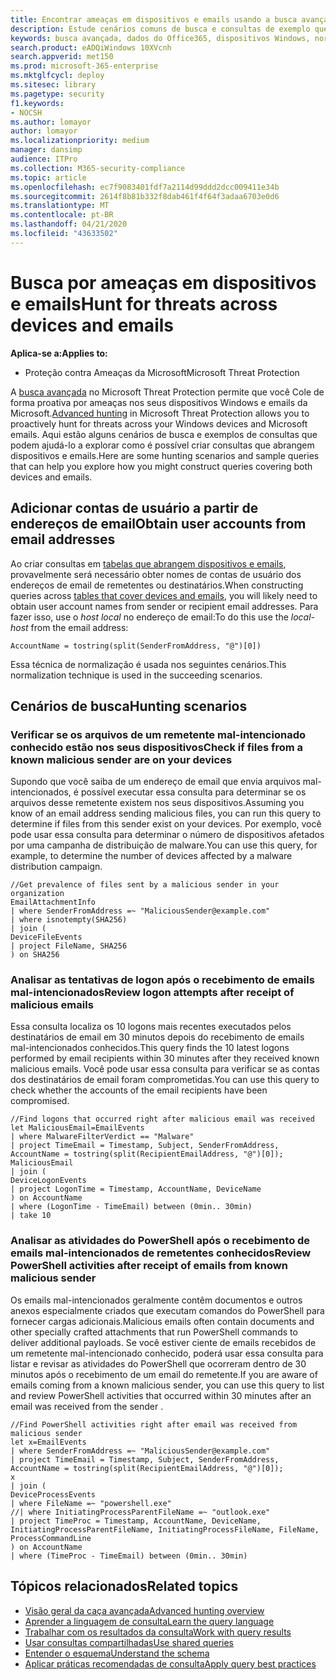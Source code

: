 ```yaml
---
title: Encontrar ameaças em dispositivos e emails usando a busca avançada
description: Estude cenários comuns de busca e consultas de exemplo que abrangem dispositivos e emails.
keywords: busca avançada, dados do Office365, dispositivos Windows, normalização de emails do Office365, emails, busca de ameaças, busca de ameaças cibernéticas, pesquisa, consulta, telemetria, Microsoft 365, Proteção contra Ameaças da Microsoft
search.product: eADQiWindows 10XVcnh
search.appverid: met150
ms.prod: microsoft-365-enterprise
ms.mktglfcycl: deploy
ms.sitesec: library
ms.pagetype: security
f1.keywords:
- NOCSH
ms.author: lomayor
author: lomayor
ms.localizationpriority: medium
manager: dansimp
audience: ITPro
ms.collection: M365-security-compliance
ms.topic: article
ms.openlocfilehash: ec7f9083401fdf7a2114d99ddd2dcc009411e34b
ms.sourcegitcommit: 2614f8b81b332f8dab461f4f64f3adaa6703e0d6
ms.translationtype: MT
ms.contentlocale: pt-BR
ms.lasthandoff: 04/21/2020
ms.locfileid: "43633502"
---
```

# <a name="hunt-for-threats-across-devices-and-emails"></a><span data-ttu-id="a9de6-104">Busca por ameaças em dispositivos e emails</span><span class="sxs-lookup"><span data-stu-id="a9de6-104">Hunt for threats across devices and emails</span></span>

<span data-ttu-id="a9de6-105">**Aplica-se a:**</span><span class="sxs-lookup"><span data-stu-id="a9de6-105">**Applies to:**</span></span>
- <span data-ttu-id="a9de6-106">Proteção contra Ameaças da Microsoft</span><span class="sxs-lookup"><span data-stu-id="a9de6-106">Microsoft Threat Protection</span></span>



<span data-ttu-id="a9de6-107">A [busca avançada](advanced-hunting-overview.md) no Microsoft Threat Protection permite que você Cole de forma proativa por ameaças nos seus dispositivos Windows e emails da Microsoft.</span><span class="sxs-lookup"><span data-stu-id="a9de6-107">[Advanced hunting](advanced-hunting-overview.md) in Microsoft Threat Protection allows you to proactively hunt for threats across your Windows devices and Microsoft emails.</span></span> <span data-ttu-id="a9de6-108">Aqui estão alguns cenários de busca e exemplos de consultas que podem ajudá-lo a explorar como é possível criar consultas que abrangem dispositivos e emails.</span><span class="sxs-lookup"><span data-stu-id="a9de6-108">Here are some hunting scenarios and sample queries that can help you explore how you might construct queries covering both devices and emails.</span></span>

## <a name="obtain-user-accounts-from-email-addresses"></a><span data-ttu-id="a9de6-109">Adicionar contas de usuário a partir de endereços de email</span><span class="sxs-lookup"><span data-stu-id="a9de6-109">Obtain user accounts from email addresses</span></span>
<span data-ttu-id="a9de6-110">Ao criar consultas em [tabelas que abrangem dispositivos e emails](advanced-hunting-schema-tables.md), provavelmente será necessário obter nomes de contas de usuário dos endereços de email de remetentes ou destinatários.</span><span class="sxs-lookup"><span data-stu-id="a9de6-110">When constructing queries across [tables that cover devices and emails](advanced-hunting-schema-tables.md), you will likely need to obtain user account names from sender or recipient email addresses.</span></span> <span data-ttu-id="a9de6-111">Para fazer isso, use o *host local* no endereço de email:</span><span class="sxs-lookup"><span data-stu-id="a9de6-111">To do this use the *local-host* from the email address:</span></span>

```kusto
AccountName = tostring(split(SenderFromAddress, "@")[0])
```

<span data-ttu-id="a9de6-112">Essa técnica de normalização é usada nos seguintes cenários.</span><span class="sxs-lookup"><span data-stu-id="a9de6-112">This normalization technique is used in the succeeding scenarios.</span></span>

## <a name="hunting-scenarios"></a><span data-ttu-id="a9de6-113">Cenários de busca</span><span class="sxs-lookup"><span data-stu-id="a9de6-113">Hunting scenarios</span></span>

### <a name="check-if-files-from-a-known-malicious-sender-are-on-your-devices"></a><span data-ttu-id="a9de6-114">Verificar se os arquivos de um remetente mal-intencionado conhecido estão nos seus dispositivos</span><span class="sxs-lookup"><span data-stu-id="a9de6-114">Check if files from a known malicious sender are on your devices</span></span>
<span data-ttu-id="a9de6-115">Supondo que você saiba de um endereço de email que envia arquivos mal-intencionados, é possível executar essa consulta para determinar se os arquivos desse remetente existem nos seus dispositivos.</span><span class="sxs-lookup"><span data-stu-id="a9de6-115">Assuming you know of an email address sending malicious files, you can run this query to determine if files from this sender exist on your devices.</span></span> <span data-ttu-id="a9de6-116">Por exemplo, você pode usar essa consulta para determinar o número de dispositivos afetados por uma campanha de distribuição de malware.</span><span class="sxs-lookup"><span data-stu-id="a9de6-116">You can use this query, for example, to determine the number of devices affected by a malware distribution campaign.</span></span>

```kusto
//Get prevalence of files sent by a malicious sender in your organization
EmailAttachmentInfo
| where SenderFromAddress =~ "MaliciousSender@example.com"
| where isnotempty(SHA256)
| join (
DeviceFileEvents
| project FileName, SHA256
) on SHA256
```

### <a name="review-logon-attempts-after-receipt-of-malicious-emails"></a><span data-ttu-id="a9de6-117">Analisar as tentativas de logon após o recebimento de emails mal-intencionados</span><span class="sxs-lookup"><span data-stu-id="a9de6-117">Review logon attempts after receipt of malicious emails</span></span>
<span data-ttu-id="a9de6-118">Essa consulta localiza os 10 logons mais recentes executados pelos destinatários de email em 30 minutos depois do recebimento de emails mal-intencionados conhecidos.</span><span class="sxs-lookup"><span data-stu-id="a9de6-118">This query finds the 10 latest logons performed by email recipients within 30 minutes after they received known malicious emails.</span></span> <span data-ttu-id="a9de6-119">Você pode usar essa consulta para verificar se as contas dos destinatários de email foram comprometidas.</span><span class="sxs-lookup"><span data-stu-id="a9de6-119">You can use this query to check whether the accounts of the email recipients have been compromised.</span></span>

```kusto
//Find logons that occurred right after malicious email was received
let MaliciousEmail=EmailEvents
| where MalwareFilterVerdict == "Malware" 
| project TimeEmail = Timestamp, Subject, SenderFromAddress, AccountName = tostring(split(RecipientEmailAddress, "@")[0]);
MaliciousEmail
| join (
DeviceLogonEvents
| project LogonTime = Timestamp, AccountName, DeviceName
) on AccountName 
| where (LogonTime - TimeEmail) between (0min.. 30min)
| take 10
```

### <a name="review-powershell-activities-after-receipt-of-emails-from-known-malicious-sender"></a><span data-ttu-id="a9de6-120">Analisar as atividades do PowerShell após o recebimento de emails mal-intencionados de remetentes conhecidos</span><span class="sxs-lookup"><span data-stu-id="a9de6-120">Review PowerShell activities after receipt of emails from known malicious sender</span></span>
<span data-ttu-id="a9de6-121">Os emails mal-intencionados geralmente contêm documentos e outros anexos especialmente criados que executam comandos do PowerShell para fornecer cargas adicionais.</span><span class="sxs-lookup"><span data-stu-id="a9de6-121">Malicious emails often contain documents and other specially crafted attachments that run PowerShell commands to deliver additional payloads.</span></span> <span data-ttu-id="a9de6-122">Se você estiver ciente de emails recebidos de um remetente mal-intencionado conhecido, poderá usar essa consulta para listar e revisar as atividades do PowerShell que ocorreram dentro de 30 minutos após o recebimento de um email do remetente.</span><span class="sxs-lookup"><span data-stu-id="a9de6-122">If you are aware of emails coming from a known malicious sender, you can use this query to list and review PowerShell activities that occurred within 30 minutes after an email was received from the sender .</span></span>  

```kusto
//Find PowerShell activities right after email was received from malicious sender
let x=EmailEvents
| where SenderFromAddress =~ "MaliciousSender@example.com"
| project TimeEmail = Timestamp, Subject, SenderFromAddress, AccountName = tostring(split(RecipientEmailAddress, "@")[0]);
x
| join (
DeviceProcessEvents
| where FileName =~ "powershell.exe"
//| where InitiatingProcessParentFileName =~ "outlook.exe"
| project TimeProc = Timestamp, AccountName, DeviceName, InitiatingProcessParentFileName, InitiatingProcessFileName, FileName, ProcessCommandLine
) on AccountName 
| where (TimeProc - TimeEmail) between (0min.. 30min)
```

## <a name="related-topics"></a><span data-ttu-id="a9de6-123">Tópicos relacionados</span><span class="sxs-lookup"><span data-stu-id="a9de6-123">Related topics</span></span>
- [<span data-ttu-id="a9de6-124">Visão geral da caça avançada</span><span class="sxs-lookup"><span data-stu-id="a9de6-124">Advanced hunting overview</span></span>](advanced-hunting-overview.md)
- [<span data-ttu-id="a9de6-125">Aprender a linguagem de consulta</span><span class="sxs-lookup"><span data-stu-id="a9de6-125">Learn the query language</span></span>](advanced-hunting-query-language.md)
- [<span data-ttu-id="a9de6-126">Trabalhar com os resultados da consulta</span><span class="sxs-lookup"><span data-stu-id="a9de6-126">Work with query results</span></span>](advanced-hunting-query-results.md)
- [<span data-ttu-id="a9de6-127">Usar consultas compartilhadas</span><span class="sxs-lookup"><span data-stu-id="a9de6-127">Use shared queries</span></span>](advanced-hunting-shared-queries.md)
- [<span data-ttu-id="a9de6-128">Entender o esquema</span><span class="sxs-lookup"><span data-stu-id="a9de6-128">Understand the schema</span></span>](advanced-hunting-schema-tables.md)
- [<span data-ttu-id="a9de6-129">Aplicar práticas recomendadas de consulta</span><span class="sxs-lookup"><span data-stu-id="a9de6-129">Apply query best practices</span></span>](advanced-hunting-best-practices.md)

